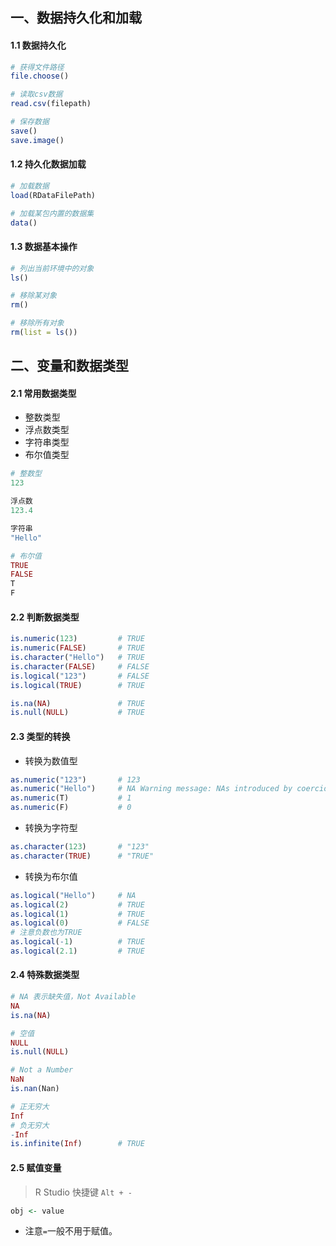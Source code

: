 ## 一、数据持久化和加载

#### 1.1 数据持久化

```R
# 获得文件路径
file.choose()

# 读取csv数据
read.csv(filepath)

# 保存数据
save()
save.image()
```

#### 1.2 持久化数据加载

```R
# 加载数据
load(RDataFilePath)

# 加载某包内置的数据集
data()
```

#### 1.3 数据基本操作

```R
# 列出当前环境中的对象
ls()

# 移除某对象
rm()

# 移除所有对象
rm(list = ls())
```

## 二、变量和数据类型

#### 2.1 常用数据类型 

- 整数类型
- 浮点数类型
- 字符串类型
- 布尔值类型

```R
# 整数型
123

浮点数
123.4

字符串
"Hello"

# 布尔值
TRUE
FALSE
T
F
```

#### 2.2 判断数据类型

```R
is.numeric(123)			# TRUE
is.numeric(FALSE)		# TRUE
is.character("Hello")	# TRUE
is.character(FALSE)		# FALSE
is.logical("123")		# FALSE
is.logical(TRUE)		# TRUE

is.na(NA)				# TRUE
is.null(NULL)			# TRUE	
```

#### 2.3 类型的转换

- 转换为数值型

```R
as.numeric("123")		# 123
as.numeric("Hello")		# NA Warning message: NAs introduced by coercion
as.numeric(T)			# 1	
as.numeric(F)			# 0
```

- 转换为字符型

```R
as.character(123)		# "123"
as.character(TRUE)		# "TRUE"
```

- 转换为布尔值

```R
as.logical("Hello")		# NA
as.logical(2)			# TRUE
as.logical(1)			# TRUE
as.logical(0)			# FALSE
# 注意负数也为TRUE
as.logical(-1)			# TRUE
as.logical(2.1)			# TRUE
```

#### 2.4 特殊数据类型

```R
# NA 表示缺失值，Not Available
NA
is.na(NA)

# 空值
NULL
is.null(NULL)

# Not a Number
NaN
is.nan(Nan)

# 正无穷大
Inf
# 负无穷大
-Inf
is.infinite(Inf)		# TRUE
```

#### 2.5 赋值变量

> R Studio 快捷键 `Alt + -`

```R
obj <- value
```

- 注意`=`一般不用于赋值。





